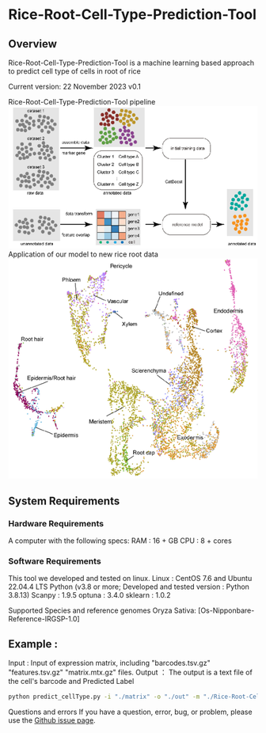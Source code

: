 # Rice-Root-Cell-Type-Prediction-Tool

## Overview
Rice-Root-Cell-Type-Prediction-Tool is a machine learning based approach to predict cell type of cells in root of rice

Current version: 22 November 2023 v0.1

Rice-Root-Cell-Type-Prediction-Tool pipeline
![image](https://github.com/dongwei-2023/Rice-Root-Cell-Type-Prediction-Tool/blob/main/img/model.png)
Application of our model to new rice root data
![image](https://github.com/dongwei-2023/Rice-Root-Cell-Type-Prediction-Tool/blob/main/img/predict_new_cellType.png)

## System Requirements
### Hardware Requirements
A computer with the following specs:
RAM : 16 + GB
CPU : 8 + cores
### Software Requirements
This tool we developed and tested on linux.
Linux : CentOS 7.6 and Ubuntu 22.04.4 LTS
Python (v3.8 or more; Developed and tested version : Python 3.8.13)
Scanpy : 1.9.5
optuna : 3.4.0
sklearn : 1.0.2

Supported Species and reference genomes
Oryza Sativa: [Os-Nipponbare-Reference-IRGSP-1.0]

## Example : 
Input : Input of expression matrix, including "barcodes.tsv.gz"  "features.tsv.gz"  "matrix.mtx.gz" files.
Output ： The output is a text file of the cell's barcode and Predicted Label
``` Bash
python predict_cellType.py -i "./matrix" -o "./out" -m "./Rice-Root-Cell-Type-Prediction-Tool_Best_Model.pkl"
```
Questions and errors
If you have a question, error, bug, or problem, please use the [Github issue page](https://github.com/dongwei-2023/Rice-Root-Cell-Type-Prediction-Tool/issues).
